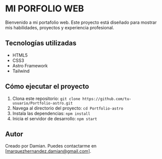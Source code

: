 <h1>MI PORFOLIO WEB</h1>
<p>Bienvenido a mi portafolio web. Este proyecto está diseñado para mostrar mis habilidades, proyectos y experiencia profesional.</p>

## Tecnologías utilizadas
- HTML5
- CSS3
- Astro Framework
- Tailwind

## Cómo ejecutar el proyecto
1. Clona este repositorio: `git clone https://github.com/tu-usuario/Portfolio-astro.git`
2. Navega al directorio del proyecto: `cd Portfolio-astro`
3. Instala las dependencias: `npm install`
4. Inicia el servidor de desarrollo: `npm start`

## Autor
Creado por Damian. Puedes contactarme en [marquezhernandez.damian@gmail.com].

